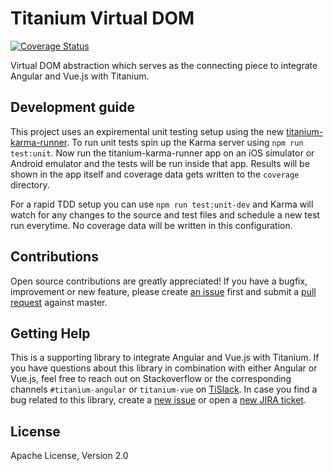 # Titanium Virtual DOM

[![Coverage Status](https://coveralls.io/repos/github/appcelerator/titanium-vdom/badge.svg?branch=master)](https://coveralls.io/github/appcelerator/titanium-vdom?branch=master)

Virtual DOM abstraction which serves as the connecting piece to integrate Angular and Vue.js with Titanium.

## Development guide

This project uses an expiremental unit testing setup using the new [titanium-karma-runner](https://github.com/appcelerator/titanium-karma-runner). To run unit tests spin up the Karma server using `npm run test:unit`. Now run the titanium-karma-runner app on an iOS simulator or Android emulator and the tests will be run inside that app. Results will be shown in the app itself and coverage data gets written to the `coverage` directory.

For a rapid TDD setup you can use `npm run test:unit-dev` and Karma will watch for any changes to the source and test files and schedule a new test run everytime. No coverage data will be written in this configuration.

## Contributions

Open source contributions are greatly appreciated! If you have a bugfix, improvement or new feature, please create
[an issue](https://github.com/appcelerator-modules/titanium-socketio/issues/new) first and submit a [pull request](https://github.com/appcelerator-modules/titanium-socketio/pulls/new) against master.

## Getting Help

This is a supporting library to integrate Angular and Vue.js with Titanium. If you have questions about this library in combination with either Angular or Vue.js, feel free to reach out on Stackoverflow or the corresponding channels
`#titanium-angular` or `titanium-vue` on [TiSlack](http://tislack.org). In case you find a bug related to this library, create a [new issue](/issues/new)
or open a [new JIRA ticket](https://jira.appcelerator.org).

## License

Apache License, Version 2.0